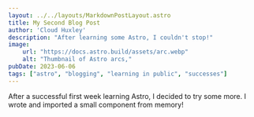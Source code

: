 ```yaml
---
layout: ../../layouts/MarkdownPostLayout.astro
title: My Second Blog Post
author: 'Cloud Huxley'
description: "After learning some Astro, I couldn't stop!"
image:
    url: "https://docs.astro.build/assets/arc.webp"
    alt: "Thumbnail of Astro arcs,"
pubDate: 2023-06-06
tags: ["astro", "blogging", "learning in public", "successes"]
---
```

After a successful first week learning Astro, I decided to try some more. I wrote and imported a small component from memory!
